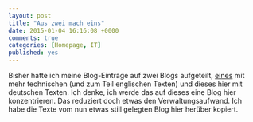 ```yaml
---
layout: post
title: "Aus zwei mach eins"
date: 2015-01-04 16:16:08 +0000
comments: true
categories: [Homepage, IT]
published: yes
---
```


Bisher hatte ich meine Blog-Einträge auf zwei Blogs aufgeteilt,
[eines](http://blog.krrrcks.net) mit mehr technischen (und zum Teil
englischen Texten) und dieses hier mit deutschen Texten. Ich denke,
ich werde das auf dieses eine Blog hier konzentrieren. Das reduziert
doch etwas den Verwaltungsaufwand. Ich habe die Texte vom nun etwas
still gelegten Blog hier herüber kopiert. 
